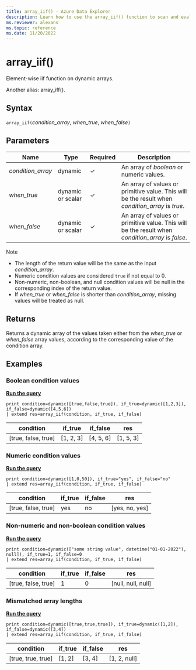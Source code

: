 ```yaml
---
title: array_iif() - Azure Data Explorer
description: Learn how to use the array_iif() function to scan and evaluate elements in an array.
ms.reviewer: alexans
ms.topic: reference
ms.date: 11/20/2022
---
```

# array_iif()

Element-wise iif function on dynamic arrays.

Another alias: array_iff().

## Syntax

`array_iif(`*condition_array*, *when_true*, *when_false*`)`

## Parameters

| Name | Type | Required | Description |
|--|--|--|--|
| *condition_array*| dynamic | &check;| An array of *boolean* or numeric values.|
| *when_true* | dynamic or scalar | &check; | An array of values or primitive value. This will be the result when *condition_array* is *true*.|
| *when_false* | dynamic or scalar | &check; | An array of values or primitive value. This will be the result when *condition_array* is *false*.|

> [!NOTE]
>
> * The length of the return value will be the same as the input *condition_array*.
> * Numeric condition values are considered `true` if not equal to 0.
> * Non-numeric, non-boolean, and null condition values will be null in the corresponding index of the return value.
> * If *when_true* or *when_false* is shorter than *condition_array*, missing values will be treated as null.

## Returns

Returns a dynamic array of the values taken either from the *when_true* or *when_false* array values, according to the corresponding value of the condition array.

## Examples

### Boolean condition values

[**Run the query**](https://dataexplorer.azure.com/clusters/help/databases/Samples?query=H4sIAAAAAAAAAysoyswrUUjOz0vJLMnMz7NNqcxLzM1M1oguKSpN1UlLzClO1QExYzV1FDLT4kFMhBpDHSMdY6gMWClCykTHVMcsVlOBq0YhtaIkNS9FoSi12DaxqCixMj4zM00DbiPcWIQpmgBu0sBflQAAAA==)

```kusto
print condition=dynamic([true,false,true]), if_true=dynamic([1,2,3]), if_false=dynamic([4,5,6]) 
| extend res=array_iif(condition, if_true, if_false)
```

|condition|if_true|if_false|res|
|---|---|---|---|
|[true, false, true]|[1, 2, 3]|[4, 5, 6]|[1, 5, 3]|

### Numeric condition values

[**Run the query**](https://dataexplorer.azure.com/clusters/help/databases/Samples?query=H4sIAAAAAAAAAysoyswrUUjOz0vJLMnMz7NNqcxLzM1M1og21DHQMTWI1dRRyEyLLykqTbVVqkwtVgJz0xJzioH8vHwlBa4ahdSKktS8FIWi1GLbxKKixMr4zMw0DbiJcP0InZoAPCLjbHUAAAA=)

```kusto
print condition=dynamic([1,0,50]), if_true="yes", if_false="no" 
| extend res=array_iif(condition, if_true, if_false)
```

|condition|if_true|if_false|res|
|---|---|---|---|
|[true, false, true]|yes|no|[yes, no, yes]|

### Non-numeric and non-boolean condition values

[**Run the query**](https://dataexplorer.azure.com/clusters/help/databases/Samples?query=H4sIAAAAAAAAA0WNwQrDIBBE7/2KxZOBFIx3v6SUsMS1LOhadFMa6MdXekhhYAYej3k2FoWtSmTlKiEegoU3ezO9FoKugz/ghXknM0NEJeVC1rjlOuKd92aaQfac76M5rdp2CstvJsydgrt8gN5KEqFRD9gaHitzsufp6f2t6QsxYYlomAAAAA==)

```kusto
print condition=dynamic(["some string value", datetime("01-01-2022"), null]), if_true=1, if_false=0
| extend res=array_iif(condition, if_true, if_false)
```

|condition|if_true|if_false|res|
|---|---|---|---|
|[true, false, true]|1|0|[null, null, null]|

### Mismatched array lengths

[**Run the query**](https://dataexplorer.azure.com/clusters/help/databases/Samples?query=H4sIAAAAAAAAAysoyswrUUjOz0vJLMnMz7NNqcxLzM1M1oguKSpN1YETsZo6Cplp8SAmQomhjhFUPC0xpxhJwljHJFZTgatGIbWiJDUvRaEotdg2sagosTI+MzNNA24Z3EiEGZoACxaCE5AAAAA=)

```kusto
print condition=dynamic([true,true,true]), if_true=dynamic([1,2]), if_false=dynamic([3,4]) 
| extend res=array_iif(condition, if_true, if_false)
```

|condition|if_true|if_false|res|
|---|---|---|---|
|[true, true, true]|[1, 2]|[3, 4]|[1, 2, null]|
